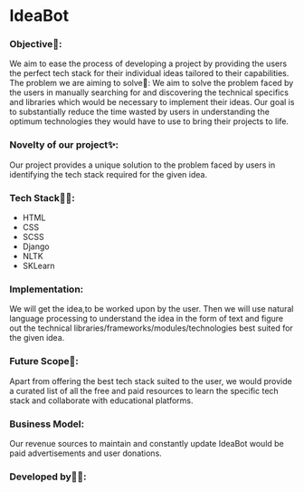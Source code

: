 # IdeaBot
### Objective📓:
We aim to ease the process of developing a project by providing the users the perfect tech stack for their individual ideas tailored to their capabilities.
The problem we are aiming to solve🤔:
We aim to solve the problem faced by the users in manually searching for and discovering the technical specifics and libraries which would be necessary to implement their ideas. Our goal is to substantially reduce the time wasted by users in understanding the optimum technologies they would have to use to bring their projects to life.

### Novelty of our project✨:
Our project provides a unique solution to the problem faced by users in identifying the tech stack required for the given idea.
### Tech Stack👨‍💻:
*	HTML
*	CSS
*	SCSS
*	Django
*	NLTK
*	SKLearn

### Implementation:
We will get the idea,to be worked upon by the user. Then we will use natural language processing to understand the idea in the form of text and figure out the technical libraries/frameworks/modules/technologies best suited for the given idea.
### Future Scope🚧:
Apart from offering the best tech stack suited to the user, we would provide a curated list of all the free and paid resources to learn the specific tech stack and collaborate with educational platforms.
### Business Model:
Our revenue sources to maintain and constantly update IdeaBot would be paid advertisements and user donations.
### Developed by🧑‍💼:

